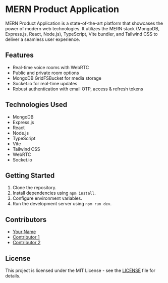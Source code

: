 # MERN Product Application

MERN Product Application is a state-of-the-art platform that showcases the power of modern web technologies. It utilizes the MERN stack (MongoDB, Express.js, React, Node.js), TypeScript, Vite bundler, and Tailwind CSS to deliver a seamless user experience.

## Features
- Real-time voice rooms with WebRTC
- Public and private room options
- MongoDB GridFSBucket for media storage
- Socket.io for real-time updates
- Robust authentication with email OTP, access & refresh tokens

## Technologies Used
- MongoDB
- Express.js
- React
- Node.js
- TypeScript
- Vite
- Tailwind CSS
- WebRTC
- Socket.io

## Getting Started
1. Clone the repository.
2. Install dependencies using `npm install`.
3. Configure environment variables.
4. Run the development server using `npm run dev`.

## Contributors
- [Your Name](https://github.com/yourusername)
- [Contributor 1](https://github.com/contributor1)
- [Contributor 2](https://github.com/contributor2)

## License
This project is licensed under the MIT License - see the [LICENSE](LICENSE) file for details.

